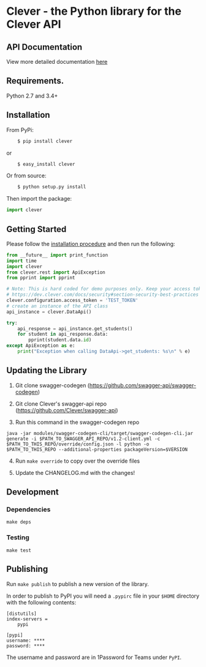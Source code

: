 # Clever - the Python library for the Clever API

## API Documentation
View more detailed documentation [here](docs/README.md)

## Requirements.

Python 2.7 and 3.4+

## Installation
From PyPi:

```bash
    $ pip install clever
```

or

```bash
    $ easy_install clever
```

Or from source:

```bash
    $ python setup.py install
```

Then import the package:
```python
import clever
```

## Getting Started

Please follow the [installation procedure](#installation) and then run the following:

```python
from __future__ import print_function
import time
import clever
from clever.rest import ApiException
from pprint import pprint

# Note: This is hard coded for demo purposes only. Keep your access tokens secret!
# https://dev.clever.com/docs/security#section-security-best-practices
clever.configuration.access_token = 'TEST_TOKEN'
# create an instance of the API class
api_instance = clever.DataApi()

try:
    api_response = api_instance.get_students()
    for student in api_response.data:
        pprint(student.data.id)
except ApiException as e:
    print("Exception when calling DataApi->get_students: %s\n" % e)

```

## Updating the Library

1. Git clone swagger-codegen (https://github.com/swagger-api/swagger-codegen)

2. Git clone Clever's swagger-api repo (https://github.com/Clever/swagger-api)

3. Run this command in the swagger-codegen repo
```
java -jar modules/swagger-codegen-cli/target/swagger-codegen-cli.jar generate -i $PATH_TO_SWAGGER_API_REPO/v1.2-client.yml -c $PATH_TO_THIS_REPO/override/config.json -l python -o $PATH_TO_THIS_REPO --additional-properties packageVersion=$VERSION
```

4. Run `make override` to copy over the override files

5. Update the CHANGELOG.md with the changes!


## Development

### Dependencies

    make deps

### Testing

    make test

## Publishing

Run `make publish` to publish a new version of the library.

In order to publish to PyPI you will need a `.pypirc` file in your `$HOME` directory with the following contents:
```
[distutils]
index-servers =
    pypi

[pypi]
username: ****
password: ****
```

The username and password are in 1Password for Teams under `PyPI`.
